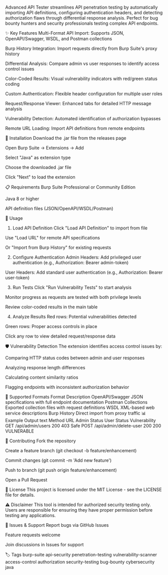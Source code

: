 Advanced API Tester streamlines API penetration testing by automatically importing API definitions, configuring authentication headers, and detecting authorization flaws through differential response analysis. Perfect for bug bounty hunters and security professionals testing complex API endpoints.

✨ Key Features
Multi-Format API Import: Supports JSON, OpenAPI/Swagger, WSDL, and Postman collections

Burp History Integration: Import requests directly from Burp Suite's proxy history

Differential Analysis: Compare admin vs user responses to identify access control issues

Color-Coded Results: Visual vulnerability indicators with red/green status coding

Custom Authentication: Flexible header configuration for multiple user roles

Request/Response Viewer: Enhanced tabs for detailed HTTP message analysis

Vulnerability Detection: Automated identification of authorization bypasses

Remote URL Loading: Import API definitions from remote endpoints

🚀 Installation
Download the .jar file from the releases page

Open Burp Suite → Extensions → Add

Select "Java" as extension type

Choose the downloaded .jar file

Click "Next" to load the extension

📋 Requirements
Burp Suite Professional or Community Edition

Java 8 or higher

API definition files (JSON/OpenAPI/WSDL/Postman)

🎯 Usage
1. Load API Definition
Click "Load API Definition" to import from file

Use "Load URL" for remote API specifications

Or "Import from Burp History" for existing requests

2. Configure Authentication
Admin Headers: Add privileged user authentication (e.g., Authorization: Bearer admin-token)

User Headers: Add standard user authentication (e.g., Authorization: Bearer user-token)

3. Run Tests
Click "Run Vulnerability Tests" to start analysis

Monitor progress as requests are tested with both privilege levels

Review color-coded results in the main table

4. Analyze Results
Red rows: Potential vulnerabilities detected

Green rows: Proper access controls in place

Click any row to view detailed request/response data

🛡️ Vulnerability Detection
The extension identifies access control issues by:

Comparing HTTP status codes between admin and user responses

Analyzing response length differences

Calculating content similarity ratios

Flagging endpoints with inconsistent authorization behavior

🔧 Supported Formats
Format	Description
OpenAPI/Swagger	JSON specifications with full endpoint documentation
Postman Collections	Exported collection files with request definitions
WSDL	XML-based web service descriptions
Burp History	Direct import from proxy traffic
📊 Example Output
text
Method  URL                           Admin Status  User Status  Vulnerability
GET     /api/admin/users             200          403          Safe
POST    /api/admin/delete-user       200          200          VULNERABLE  

🤝 Contributing
Fork the repository

Create a feature branch (git checkout -b feature/enhancement)

Commit changes (git commit -m 'Add new feature')

Push to branch (git push origin feature/enhancement)

Open a Pull Request

📝 License
This project is licensed under the MIT License - see the LICENSE file for details.

⚠️ Disclaimer
This tool is intended for authorized security testing only. Users are responsible for ensuring they have proper permission before testing any applications.

🐛 Issues & Support
Report bugs via GitHub Issues

Feature requests welcome

Join discussions in Issues for support

🏷️ Tags
burp-suite api-security penetration-testing vulnerability-scanner access-control authorization security-testing bug-bounty cybersecurity java
